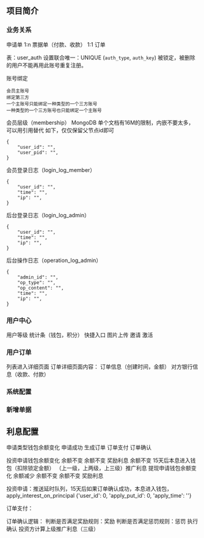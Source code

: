 ## 项目简介

### 业务关系

申请单 1:n 票据单（付款、收款） 1:1 订单


表：user_auth
设置联合唯一：UNIQUE (`auth_type`, `auth_key`)
被锁定，被删除的用户不能再用此账号重复注册。


账号绑定
```
会员主账号
绑定第三方
一个主账号只能绑定一种类型的一个三方账号
一种类型的一个三方账号也只能绑定一个主账号
```


会员层级（membership）
MongoDB 单个文档有16M的限制，内嵌不要太多，可以用引用替代
如下，仅仅保留父节点id即可
```
{
    "user_id": "",
    "user_pid": "",
}
```

会员登录日志（login_log_member）
```
{
    "user_id": "",
    "time": "",
    "ip": "",
}
```

后台登录日志（login_log_admin）
```
{
    "user_id": "",
    "time": "",
    "ip": "",
}
```

后台操作日志（operation_log_admin）
```
{
    "admin_id": "",
    "op_type": "",
    "op_content": "",
    "time": "",
    "ip": "",
}
```

### 用户中心

用户等级
统计条（钱包，积分）
快捷入口
图片上传
邀请
激活

### 用户订单

列表进入详细页面
订单详细页面内容：
订单信息（创建时间，金额）
对方银行信息（收款、付款）


### 系统配置


### 新增单据


## 利息配置

申请类型钱包余额变化    申请成功    生成订单    订单支付    订单确认

投资申请钱包余额变化    余额不变    余额不变    奖励利息    余额不变    15天后本息进入钱包（扣除锁定金额） （上一级，上两级，上三级）推广利息
提现申请钱包余额变化    余额减少    余额不变    余额不变    奖励利息


投资申请：推送延时队列，15天后如果订单确认成功，本息进入钱包，
apply_interest_on_principal
{'user_id': 0, 'apply_put_id': 0, 'apply_time': ''}


订单支付：


订单确认逻辑：
判断是否满足奖励规则：奖励
判断是否满足惩罚规则：惩罚
执行确认
投资方计算上级推广利息（三级）

